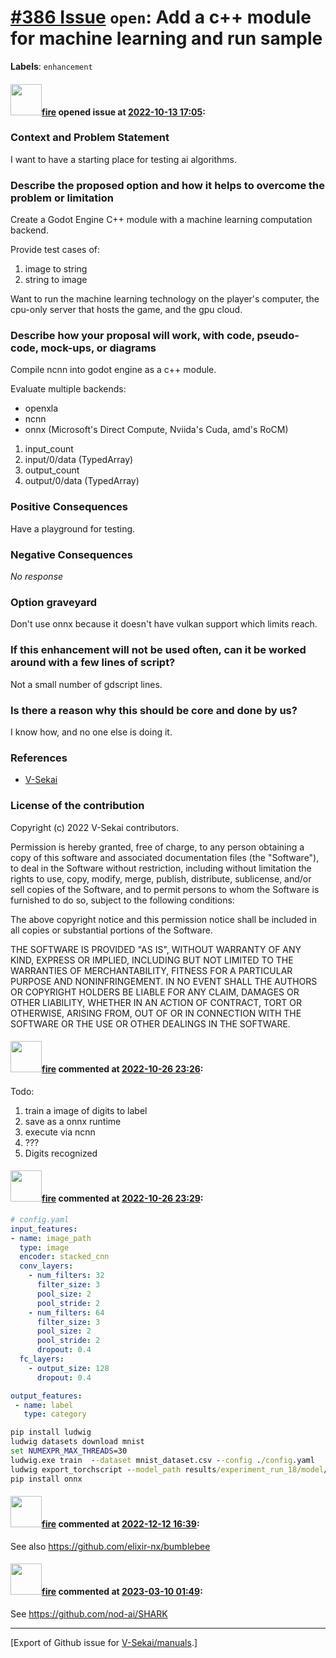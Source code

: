 # [\#386 Issue](https://github.com/V-Sekai/manuals/issues/386) `open`: Add a c++ module for machine learning and run sample
**Labels**: `enhancement`


#### <img src="https://avatars.githubusercontent.com/u/32321?u=c2e06a3d2b49a467aa907e54aa259516440267cc&v=4" width="50">[fire](https://github.com/fire) opened issue at [2022-10-13 17:05](https://github.com/V-Sekai/manuals/issues/386):

### Context and Problem Statement

I want to have a starting place for testing ai algorithms.

### Describe the proposed option and how it helps to overcome the problem or limitation

Create a Godot Engine C++ module with a machine learning computation backend.

Provide test cases of:

1. image to string
2. string to image

Want to run the machine learning technology on the player's computer, the cpu-only server that hosts the game, and the gpu cloud.

### Describe how your proposal will work, with code, pseudo-code, mock-ups, or diagrams

Compile ncnn into godot engine as a c++ module.

Evaluate multiple backends:

* openxla
* ncnn
* onnx (Microsoft's Direct Compute, Nviida's Cuda, amd's RoCM)

1. input_count
4. input/0/data (TypedArray)
5. output_count
6. output/0/data (TypedArray)

### Positive Consequences

Have a playground for testing.

### Negative Consequences

_No response_

### Option graveyard

Don't use onnx because it doesn't have vulkan support which limits reach.

### If this enhancement will not be used often, can it be worked around with a few lines of script?

Not a small number of gdscript lines.

### Is there a reason why this should be core and done by us?

I know how, and no one else is doing it.

### References

- [V-Sekai](https://v-sekai.org/)


### License of the contribution

Copyright (c) 2022 V-Sekai contributors.

Permission is hereby granted, free of charge, to any person obtaining a copy of this software and associated documentation files (the "Software"), to deal in the Software without restriction, including without limitation the rights to use, copy, modify, merge, publish, distribute, sublicense, and/or sell copies of the Software, and to permit persons to whom the Software is furnished to do so, subject to the following conditions:

The above copyright notice and this permission notice shall be included in all copies or substantial portions of the Software.

THE SOFTWARE IS PROVIDED "AS IS", WITHOUT WARRANTY OF ANY KIND, EXPRESS OR IMPLIED, INCLUDING BUT NOT LIMITED TO THE WARRANTIES OF MERCHANTABILITY, FITNESS FOR A PARTICULAR PURPOSE AND NONINFRINGEMENT. IN NO EVENT SHALL THE AUTHORS OR COPYRIGHT HOLDERS BE LIABLE FOR ANY CLAIM, DAMAGES OR OTHER LIABILITY, WHETHER IN AN ACTION OF CONTRACT, TORT OR OTHERWISE, ARISING FROM, OUT OF OR IN CONNECTION WITH THE SOFTWARE OR THE USE OR OTHER DEALINGS IN THE SOFTWARE.


#### <img src="https://avatars.githubusercontent.com/u/32321?u=c2e06a3d2b49a467aa907e54aa259516440267cc&v=4" width="50">[fire](https://github.com/fire) commented at [2022-10-26 23:26](https://github.com/V-Sekai/manuals/issues/386#issuecomment-1292770151):

Todo:

1. train a image of digits to label
2. save as a onnx runtime
3. execute via ncnn
4. ???
5. Digits recognized

#### <img src="https://avatars.githubusercontent.com/u/32321?u=c2e06a3d2b49a467aa907e54aa259516440267cc&v=4" width="50">[fire](https://github.com/fire) commented at [2022-10-26 23:29](https://github.com/V-Sekai/manuals/issues/386#issuecomment-1292772234):

```yaml
# config.yaml
input_features:
- name: image_path
  type: image
  encoder: stacked_cnn
  conv_layers:
    - num_filters: 32
      filter_size: 3
      pool_size: 2
      pool_stride: 2
    - num_filters: 64
      filter_size: 3
      pool_size: 2
      pool_stride: 2
      dropout: 0.4
  fc_layers:
    - output_size: 128
      dropout: 0.4

output_features:
 - name: label
   type: category
```

```bat
pip install ludwig
ludwig datasets download mnist
set NUMEXPR_MAX_THREADS=30
ludwig.exe train  --dataset mnist_dataset.csv --config ./config.yaml
ludwig export_torchscript --model_path results/experiment_run_18/model/ --output_path mnist_dataset
pip install onnx
```

#### <img src="https://avatars.githubusercontent.com/u/32321?u=c2e06a3d2b49a467aa907e54aa259516440267cc&v=4" width="50">[fire](https://github.com/fire) commented at [2022-12-12 16:39](https://github.com/V-Sekai/manuals/issues/386#issuecomment-1346848735):

See also https://github.com/elixir-nx/bumblebee

#### <img src="https://avatars.githubusercontent.com/u/32321?u=c2e06a3d2b49a467aa907e54aa259516440267cc&v=4" width="50">[fire](https://github.com/fire) commented at [2023-03-10 01:49](https://github.com/V-Sekai/manuals/issues/386#issuecomment-1463086402):

See https://github.com/nod-ai/SHARK


-------------------------------------------------------------------------------



[Export of Github issue for [V-Sekai/manuals](https://github.com/V-Sekai/manuals).]
